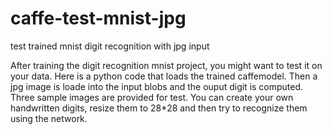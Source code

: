 # caffe-test-mnist-jpg
test trained mnist digit recognition with jpg input

After training the digit recognition mnist project, you might want to test it on your data.
Here is a python code that loads the trained caffemodel. Then a jpg image is loade into the input blobs and 
the ouput digit is computed.
Three sample images are provided for test. You can create your own handwritten digits, resize them to 28*28 and
then try to recognize them using the network.


